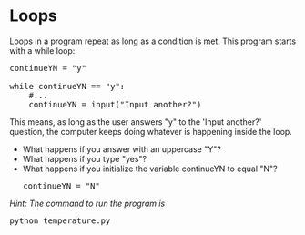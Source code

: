 # Loops
Loops in a program repeat as long as a condition is met.  This program starts with a while loop:
<pre>
continueYN = "y"
 
while continueYN == "y":
    #...
    continueYN = input("Input another?")
</pre>

This means, as long as the user answers "y" to the 'Input another?' question, the computer keeps doing whatever is happening inside the loop.

* What happens if you answer with an uppercase "Y"?
* What happens if you type "yes"?
* What happens if you initialize the variable continueYN to equal "N"? <pre>continueYN = "N"</pre>

*Hint:  The command to run the program is* 
<pre>python temperature.py</pre>